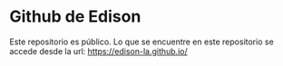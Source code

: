 # Github de Edison

Este repositorio es público.
Lo que se encuentre en este repositorio se accede desde la url: 
    https://edison-la.github.io/